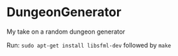 # DungeonGenerator
My take on a random dungeon generator

Run: `sudo apt-get install libsfml-dev`
followed by `make`
